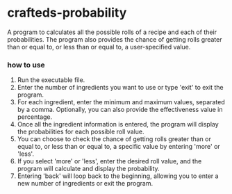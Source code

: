 # crafteds-probability
A program to calculates all the possible rolls of a recipe and each of their probabilities. The program also provides the chance of getting rolls greater than or equal to, or less than or equal to, a user-specified value.

### how to use
1. Run the executable file.
2. Enter the number of ingredients you want to use or type 'exit' to exit the program.
3. For each ingredient, enter the minimum and maximum values, separated by a comma. Optionally, you can also provide the effectiveness value in percentage.
4. Once all the ingredient information is entered, the program will display the probabilities for each possible roll value.
5. You can choose to check the chance of getting rolls greater than or equal to, or less than or equal to, a specific value by entering 'more' or 'less'.
6. If you select 'more' or 'less', enter the desired roll value, and the program will calculate and display the probability.
7. Entering 'back' will loop back to the beginning, allowing you to enter a new number of ingredients or exit the program.
